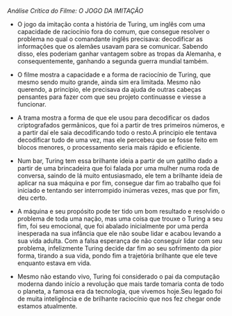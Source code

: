 *Análise Crítica do Filme: O JOGO DA IMITAÇÃO*

- O jogo da imitação conta a história de Turing, um inglês com uma capacidade de raciocínio fora do comum, que consegue resolver o problema no qual o comandante inglês precisava: decodificar as informações que os alemães usavam para se comunicar. Sabendo disso, eles poderiam ganhar vantagem sobre as tropas da Alemanha, e consequentemente, ganhando a segunda guerra mundial também. 

- O filme mostra a capacidade e a forma de raciocínio de Turing, que mesmo sendo muito grande, ainda sim era limitada. Mesmo não querendo, a princípio, ele precisava da ajuda de outras cabeças pensantes para fazer com que seu projeto continuasse e viesse a funcionar. 

- A trama mostra a forma de que ele usou para decodificar os dados criptografados germânicos, que foi a partir de tres primeiros números, e a partir daí ele saia decodificando todo o resto.A principio ele tentava decodificar tudo de uma vez, mas ele percebeu que se fosse feito em blocos menores, o processamento seria mais rápido e eficiente. 

- Num bar, Turing tem essa brilhante ideia a partir de um gatilho dado a partir de uma brincadeira que foi falada por uma mulher numa roda de conversa, saindo de lá muito entusiasmado, ele tem a brilhante ideia de aplicar na sua máquina e por fim, consegue dar fim ao trabalho que foi iniciado e tentando ser interrompido inúmeras vezes, mas que por fim, deu certo.

- A máquina e seu propósito pode ter tido um bom resultado e resolvido o problema de toda uma nação, mas uma coisa que trouxe o Turing a seu fim, foi seu emocional, que foi abalado inicialmente por uma perda inesperada na sua infância que ele não soube lidar e acabou levando a sua vida adulta. Com a falsa esperança de não conseguir lidar com seu problema, infelizmente Turing decide dar fim ao seu sofrimento da pior forma, tirando a sua vida, pondo fim a trajetória brilhante que ele teve enquanto estava em vida. 

- Mesmo não estando vivo, Turing foi considerado o pai da computação moderna dando início a revolução que mais tarde tomaria conta de todo o planeta, a famosa era da tecnologia, que vivemos hoje.Seu legado foi de muita inteligência e de brilhante raciocínio que nos fez chegar onde estamos atualmente.
